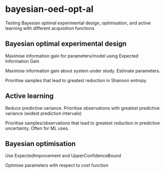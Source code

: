 # bayesian-oed-opt-al

Testing Bayesian optimal experimental design, optimisation, and active learning with different acquisition functions

## Bayesian optimal experimental design

Maximise information gain for parameters/model using Expected Information Gain

Maximise information gain about system under study. Estimate parameters.

Prioritise samples that lead to greatest reduction in Shannon entropy 

## Active learning

Reduce predictive variance. Prioritise observations with greatest predictive variance (widest prediction intervals)

Prioritise samples/observations that lead to greatest reduction in predictive uncertainty. Often for ML uses.

## Bayesian optimisation

Use ExpectedImprovement and UpperConfidenceBound

Optimise parameters with respect to cost function
